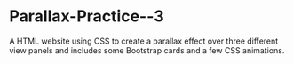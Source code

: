 # Parallax-Practice--3

A HTML website using CSS to create a parallax effect over three different view panels and includes some Bootstrap cards and a few CSS animations.
